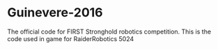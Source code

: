 # Guinevere-2016
The official code for FIRST Stronghold robotics competition. This is the code used in game for RaiderRobotics 5024
